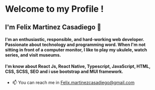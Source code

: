# Welcome to my Profile !

## I'm Felix Martinez Casadiego 👋

#### I'm an enthusiastic, responsible, and hard-working web developer. Passionate about technology and programming word. When I'm not sitting in front of a computer monitor, I like to play my ukulele, watch series, and visit museums.

#### I'm know about React Js, React Native, Typescript, JavaScript, HTML, CSS, SCSS, SEO and i use bootstrap and MUI framework.

- 📫 You can reach me in Felix.martinezcasadiego@gmail.com

